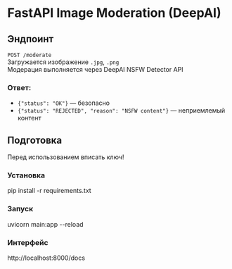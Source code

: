 # FastAPI Image Moderation (DeepAI)

## Эндпоинт
`POST /moderate`  
Загружается изображение `.jpg`, `.png`  
Модерация выполняется через DeepAI NSFW Detector API

### Ответ:
- `{"status": "OK"}` — безопасно
- `{"status": "REJECTED", "reason": "NSFW content"}` — неприемлемый контент

## Подготовка
Перед использованием вписать ключ!

### Установка
pip install -r requirements.txt

### Запуск 
uvicorn main:app --reload

### Интерфейс
http://localhost:8000/docs
